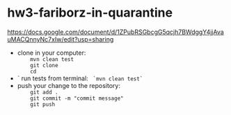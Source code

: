 # hw3-fariborz-in-quarantine
https://docs.google.com/document/d/1ZPubRSGbcgG5qcjh7BWdggY4jjAvauMACQnnyNc7xIw/edit?usp=sharing


<ul>
<li>
clone in your computer: 
<code>
    mvn clean test 
    git clone <repo_url>
    cd <repo_dir>
</code>
</li>

<li>`
run tests from terminal: 
   <code> `mvn clean test` </code>
</li>

<li>
push your change to the repository: 
<code>
    git add . 
    git commit -m "commit message"
    git push
</code>
</li>
